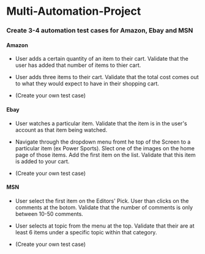 # Multi-Automation-Project
### Create 3-4 automation test cases for Amazon, Ebay and MSN

#### Amazon
* User adds a certain quantity of an item to their cart.
Validate that the user has added that number of items to thier cart. 

* User adds three items to their cart.
Validate that the total cost comes out to what they would expect to have in their shopping cart.

* (Create your own test case)

#### Ebay
* User watches a particular item. Validate that the item is in the user's account as that item being watched.

* Navigate through the dropdown menu fromt he top of the Screen to a particular item (ex Power Sports). Slect one of the images on the home page of those items. Add the first item on the list. Validate that this item is added to your cart.

* (Create your own test case)

#### MSN
* User select the first item on the Editors' Pick. User than clicks on the comments at the botom. Validate that the number of comments is only between 10-50 comments.

*  User selects at topic from the menu at the top. Validate that their are at least 6 items under a specific topic within that category.

* (Create your own test case)



